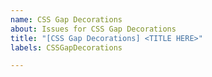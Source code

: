 ```yaml
---
name: CSS Gap Decorations
about: Issues for CSS Gap Decorations
title: "[CSS Gap Decorations] <TITLE HERE>"
labels: CSSGapDecorations

---
```

